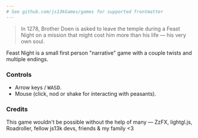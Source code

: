 ```yaml
---
# See github.com/js13kGames/games for supported frontmatter
---
```

> In 1278, Brother Doen is asked to leave the temple during a Feast Night on a mission that might cost him more than his life — his very own soul.

Feast Night is a small first person "narrative" game with a couple twists and multiple endings.

### Controls
* Arrow keys / <kbd>W</kbd><kbd>A</kbd><kbd>S</kbd><kbd>D</kbd>.
* Mouse (click, nod or shake for interacting with peasants).

### Credits

This game wouldn't be possible without the help of many — ZzFX, lightgl.js, Roadroller, fellow js13k devs, friends & my family <3